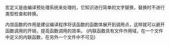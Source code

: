 宏定义是由编译预处理系统来处理的，它知识进行简单的文字替换，替换时不进行类型检查和转换。

内敛函数的作用是建议编译程序将该函数的函数体展开到调用点，这样就可以避开函数调用的开销，提高函数调用的效率。
(内联函数具有文件作用域，在一个文件中定义的内联函数，在另外一个文件中不可见)

